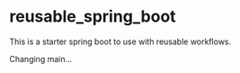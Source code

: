 # reusable_spring_boot
This is a starter spring boot to use with reusable workflows.

Changing main...

